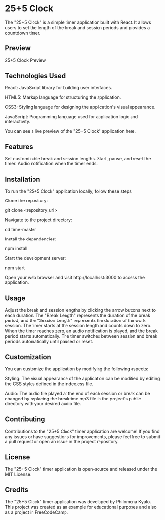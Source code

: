 # 25+5 Clock
The "25+5 Clock" is a simple timer application built with React. It allows users to set the length of the break and session periods and provides a countdown timer.
## Preview

25+5 Clock Preview

## Technologies Used
React: JavaScript library for building user interfaces.

HTML5: Markup language for structuring the application.

CSS3: Styling language for designing the application's visual appearance.

JavaScript: Programming language used for application logic and interactivity.

You can see a live preview of the "25+5 Clock" application here.

## Features

Set customizable break and session lengths.
Start, pause, and reset the timer.
Audio notification when the timer ends.
## Installation
To run the "25+5 Clock" application locally, follow these steps:

Clone the repository:

git clone <repository_url>

Navigate to the project directory:

cd time-master

Install the dependencies:

npm install

Start the development server:

npm start

Open your web browser and visit http://localhost:3000 to access the application.

## Usage

Adjust the break and session lengths by clicking the arrow buttons next to each duration.
The "Break Length" represents the duration of the break period, and the "Session Length" represents the duration of the work session.
The timer starts at the session length and counts down to zero.
When the timer reaches zero, an audio notification is played, and the break period starts automatically.
The timer switches between session and break periods automatically until paused or reset.
## Customization
You can customize the application by modifying the following aspects:

Styling: The visual appearance of the application can be modified by editing the CSS styles defined in the index.css file.

Audio: The audio file played at the end of each session or break can be changed by replacing the breaktime.mp3 file in the project's public directory with your desired audio file.

## Contributing

Contributions to the "25+5 Clock" timer application are welcome! If you find any issues or have suggestions for improvements, please feel free to submit a pull request or open an issue in the project repository.

## License

The "25+5 Clock" timer application is open-source and released under the MIT License.

## Credits

The "25+5 Clock" timer application was developed by Philomena Kyalo.
This project was created as an example for educational purposes and also as a project in FreeCodeCamp.
